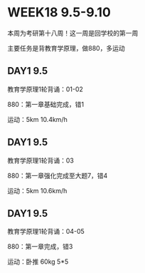 # WEEK18 9.5-9.10

本周为考研第十八周！这一周是回学校的第一周

主要任务是背教育学原理，做880，多运动

## DAY1 9.5

教育学原理1轮背诵：01-02

880：第一章基础完成，错1

运动：5km 10.4km/h

## DAY1 9.5

教育学原理1轮背诵：03

880：第一章强化完成至大题7，错4

运动：5km 10.6km/h

## DAY1 9.5

教育学原理1轮背诵：04-05

880：第一章完成，错3

运动：卧推 60kg 5\*5